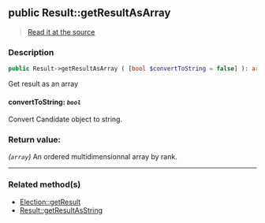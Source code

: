 ## public Result::getResultAsArray

> [Read it at the source](https://github.com/julien-boudry/Condorcet/blob/master/src/Result.php#L153)

### Description    

```php
public Result->getResultAsArray ( [bool $convertToString = false] ): array
```

Get result as an array
    

#### **convertToString:** *`bool`*   
Convert Candidate object to string.    


### Return value:   

*(`array`)* An ordered multidimensionnal array by rank.


---------------------------------------

### Related method(s)      

* [Election::getResult](/Docs/ApiReferences/Election%20Class/public%20Election--getResult.md)    
* [Result::getResultAsString](/Docs/ApiReferences/Result%20Class/public%20Result--getResultAsString.md)    
